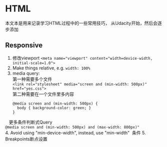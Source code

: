 # HTML
本文本是用来记录学习HTML过程中的一些常用技巧， 从Udacity开始，然后会逐步添加

## Responsive
1. 修改viewport `<meta name="viewport" content="width=device-width, initial-scale=1.0">`
2. Make things relative, e.g. `width: 100%`
3. media query:  
    第一种需要多个文件  
    `<link rel="stylesheet" media="screen and (min-width: 500px)" href="yes.css">`  
    第二种需要在一个文件里多内容  
    ```
    @media screen and (min-width: 500px) {
      body { background-color: green; }
    }
    ```  
    更多条件判断式Query  
    `@media screen and (min-width: 500px) and (max-width: 800px)"`  
4. Avoid using "min-device-width", instead, use "min-width"  条件
5. Breakpoints断点设置 
